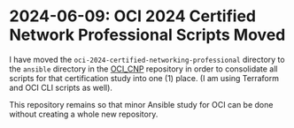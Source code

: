 # 2024-06-09: OCI 2024 Certified Network Professional Scripts Moved

I have moved the `oci-2024-certified-networking-professional` directory to the `ansible` directory in the [OCI_CNP](https://github.com/dfhawthorne/OCI_CNP) repository in order to consolidate all scripts for that certification study into one (1) place. (I am using Terraform and OCI CLI scripts as well).

This repository remains so that minor Ansible study for OCI can be done without creating a whole new repository.


